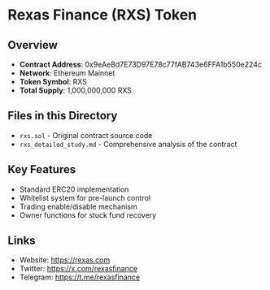 # Rexas Finance (RXS) Token

## Overview
- **Contract Address**: 0x9eAeBd7E73D97E78c77fAB743e6FFA1b550e224c
- **Network**: Ethereum Mainnet
- **Token Symbol**: RXS
- **Total Supply**: 1,000,000,000 RXS

## Files in this Directory
- `rxs.sol` - Original contract source code
- `rxs_detailed_study.md` - Comprehensive analysis of the contract

## Key Features
- Standard ERC20 implementation
- Whitelist system for pre-launch control
- Trading enable/disable mechanism
- Owner functions for stuck fund recovery

## Links
- Website: https://rexas.com
- Twitter: https://x.com/rexasfinance
- Telegram: https://t.me/rexasfinance
